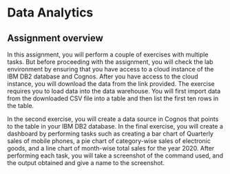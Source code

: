 <html lang="en">
  <head>
    <meta charset="utf-8">
    <meta name="viewport" content="width=device-width, initial-scale=1">
    <link rel="stylesheet" href="https://stackpath.bootstrapcdn.com/bootstrap/4.3.1/css/bootstrap.min.css" integrity="sha384-ggOyR0iXCbMQv3Xipma34MD+dH/1fQ784/j6cY/iJTQUOhcWr7x9JvoRxT2MZw1T" crossorigin="anonymous">
    <link rel="stylesheet" href="https://unpkg.com/@highlightjs/cdn-assets@10.7.1/styles/default.min.css">
  </head>
  <body>
    <h1>Data Analytics</h1>
    <h2>Assignment overview</h2>
    <p>In this assignment, you will perform a couple of exercises with multiple tasks. But before proceeding with the assignment, you will check the lab environment by ensuring that you have access to a cloud instance of the IBM DB2 database and Cognos. After you have access to the cloud instance, you will download the data from the link provided. The exercise requires you to load data into the data warehouse. You will first import data from the downloaded CSV file into a table and then list the first ten rows in the table.</p>
    <p>In the second exercise, you will create a data source in Cognos that points to the table in your IBM DB2 database. In the final exercise, you will create a dashboard by performing tasks such as creating a bar chart of Quarterly sales of mobile phones, a pie chart of category-wise sales of electronic goods, and a line chart of month-wise total sales for the year 2020. After performing each task, you will take a screenshot of the command used, and the output obtained and give a name to the screenshot.</p>
  </body>
</html>